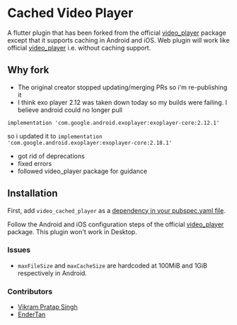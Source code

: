 # Cached Video Player

A flutter plugin that has been forked from the official [video_player](https://pub.dev/packages/video_player) package except that it supports caching in Android and iOS.
Web plugin will work like official [video_player](https://pub.dev/packages/video_player) i.e. without caching support.

## Why fork
- The original creator stopped updating/merging PRs so i'm re-publishing it
- I think exo player 2.12 was taken down today so my builds were failing. I believe android could no longer pull

`implementation 'com.google.android.exoplayer:exoplayer-core:2.12.1'`

so i updated it to
`implementation 'com.google.android.exoplayer:exoplayer-core:2.18.1'`
- got rid of deprecations
- fixed errors
- followed video_player package for guidance


## Installation

First, add `video_cached_player` as a [dependency in your pubspec.yaml file](https://flutter.io/platform-plugins/).

Follow the Android and iOS configuration steps of the official [video_player](https://pub.dev/packages/video_player#installation) package. This plugin won't work in Desktop.

### Issues
* `maxFileSize` and `maxCacheSize` are hardcoded at 100MiB and 1GiB respectively in Android.

### Contributors

* [Vikram Pratap Singh](https://github.com/vikram25897)
* [EnderTan](https://github.com/EnderTan)
